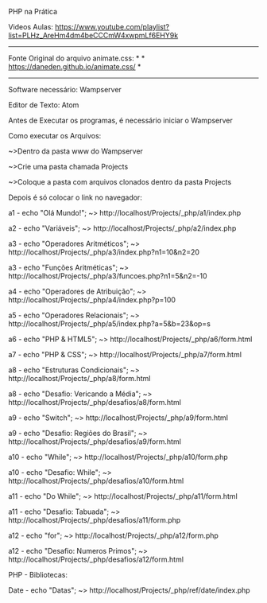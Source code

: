 PHP na Prática

Videos Aulas: https://www.youtube.com/playlist?list=PLHz_AreHm4dm4beCCCmW4xwpmLf6EHY9k

***********************************************************************
Fonte Original do arquivo animate.css:                                *
                                                                      *
https://daneden.github.io/animate.css/                                *
***********************************************************************

Software necessário: Wampserver

Editor de Texto: Atom

Antes de Executar os programas, é necessário iniciar o Wampserver

Como executar os Arquivos:

~>Dentro da pasta www do Wampserver

~>Crie uma pasta chamada Projects

~>Coloque a pasta com arquivos clonados dentro da pasta Projects

Depois é só colocar o link no navegador:

a1 - echo "Olá Mundo!"; ~> http://localhost/Projects/_php/a1/index.php

a2 - echo "Variáveis";  ~> http://localhost/Projects/_php/a2/index.php

a3 - echo "Operadores Aritméticos"; ~> http://localhost/Projects/_php/a3/index.php?n1=10&n2=20

a3 - echo "Funções Aritméticas";    ~> http://localhost/Projects/_php/a3/funcoes.php?n1=5&n2=-10

a4 - echo "Operadores de Atribuição"; ~> http://localhost/Projects/_php/a4/index.php?p=100

a5 - echo "Operadores Relacionais"; ~> http://localhost/Projects/_php/a5/index.php?a=5&b=23&op=s

a6 - echo "PHP & HTML5"; ~> http://localhost/Projects/_php/a6/form.html

a7 - echo "PHP & CSS"; ~> http://localhost/Projects/_php/a7/form.html

a8 - echo "Estruturas Condicionais"; ~> http://localhost/Projects/_php/a8/form.html

a8 - echo "Desafio: Vericando a Média"; ~> http://localhost/Projects/_php/desafios/a8/form.html

a9 - echo "Switch"; ~> http://localhost/Projects/_php/a9/form.html

a9 - echo "Desafio:  Regiões do Brasil"; ~> http://localhost/Projects/_php/desafios/a9/form.html

a10 - echo "While"; ~> http://localhost/Projects/_php/a10/form.php

a10 - echo "Desafio: While"; ~> http://localhost/Projects/_php/desafios/a10/form.html

a11 - echo "Do While"; ~> http://localhost/Projects/_php/a11/form.html

a11 - echo "Desafio: Tabuada"; ~> http://localhost/Projects/_php/desafios/a11/form.php

a12 - echo "for"; ~> http://localhost/Projects/_php/a12/form.php

a12 - echo "Desafio: Numeros Primos"; ~> http://localhost/Projects/_php/desafios/a12/form.html

PHP - Bibliotecas:

Date - echo "Datas"; ~> http://localhost/Projects/_php/ref/date/index.php
